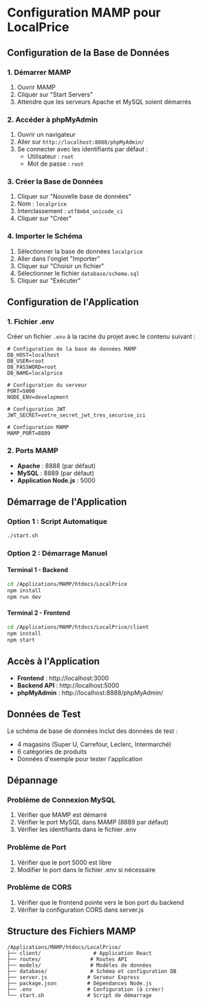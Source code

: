 # Configuration MAMP pour LocalPrice

## Configuration de la Base de Données

### 1. Démarrer MAMP
1. Ouvrir MAMP
2. Cliquer sur "Start Servers"
3. Attendre que les serveurs Apache et MySQL soient démarrés

### 2. Accéder à phpMyAdmin
1. Ouvrir un navigateur
2. Aller sur `http://localhost:8888/phpMyAdmin/`
3. Se connecter avec les identifiants par défaut :
   - Utilisateur : `root`
   - Mot de passe : `root`

### 3. Créer la Base de Données
1. Cliquer sur "Nouvelle base de données"
2. Nom : `localprice`
3. Interclassement : `utf8mb4_unicode_ci`
4. Cliquer sur "Créer"

### 4. Importer le Schéma
1. Sélectionner la base de données `localprice`
2. Aller dans l'onglet "Importer"
3. Cliquer sur "Choisir un fichier"
4. Sélectionner le fichier `database/schema.sql`
5. Cliquer sur "Exécuter"

## Configuration de l'Application

### 1. Fichier .env
Créer un fichier `.env` à la racine du projet avec le contenu suivant :

```env
# Configuration de la base de données MAMP
DB_HOST=localhost
DB_USER=root
DB_PASSWORD=root
DB_NAME=localprice

# Configuration du serveur
PORT=5000
NODE_ENV=development

# Configuration JWT
JWT_SECRET=votre_secret_jwt_tres_securise_ici

# Configuration MAMP
MAMP_PORT=8889
```

### 2. Ports MAMP
- **Apache** : 8888 (par défaut)
- **MySQL** : 8889 (par défaut)
- **Application Node.js** : 5000

## Démarrage de l'Application

### Option 1 : Script Automatique
```bash
./start.sh
```

### Option 2 : Démarrage Manuel

#### Terminal 1 - Backend
```bash
cd /Applications/MAMP/htdocs/LocalPrice
npm install
npm run dev
```

#### Terminal 2 - Frontend
```bash
cd /Applications/MAMP/htdocs/LocalPrice/client
npm install
npm start
```

## Accès à l'Application

- **Frontend** : http://localhost:3000
- **Backend API** : http://localhost:5000
- **phpMyAdmin** : http://localhost:8888/phpMyAdmin/

## Données de Test

Le schéma de base de données inclut des données de test :
- 4 magasins (Super U, Carrefour, Leclerc, Intermarché)
- 6 catégories de produits
- Données d'exemple pour tester l'application

## Dépannage

### Problème de Connexion MySQL
1. Vérifier que MAMP est démarré
2. Vérifier le port MySQL dans MAMP (8889 par défaut)
3. Vérifier les identifiants dans le fichier .env

### Problème de Port
1. Vérifier que le port 5000 est libre
2. Modifier le port dans le fichier .env si nécessaire

### Problème de CORS
1. Vérifier que le frontend pointe vers le bon port du backend
2. Vérifier la configuration CORS dans server.js

## Structure des Fichiers MAMP

```
/Applications/MAMP/htdocs/LocalPrice/
├── client/                 # Application React
├── routes/                # Routes API
├── models/                # Modèles de données
├── database/              # Schéma et configuration DB
├── server.js             # Serveur Express
├── package.json          # Dépendances Node.js
├── .env                  # Configuration (à créer)
└── start.sh              # Script de démarrage
```
